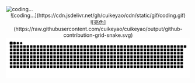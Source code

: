 <img src="https://cdn.jsdelivr.net/gh/cuikeyao/cdn/static/gif/coding.gif" alt="coding..." style="display: block; margin: 0 auto;" />


<div style="text-align: center">
  ![coding...](https://cdn.jsdelivr.net/gh/cuikeyao/cdn/static/gif/coding.gif)
</div>



<div style="text-align: center">
  ![亮色](https://raw.githubusercontent.com/cuikeyao/cuikeyao/output/github-contribution-grid-snake.svg)
</div>

  
<img src="https://raw.githubusercontent.com/cuikeyao/cuikeyao/output/github-contribution-grid-snake.svg" alt="coding..." style="display: block; margin: 0 auto;" />
